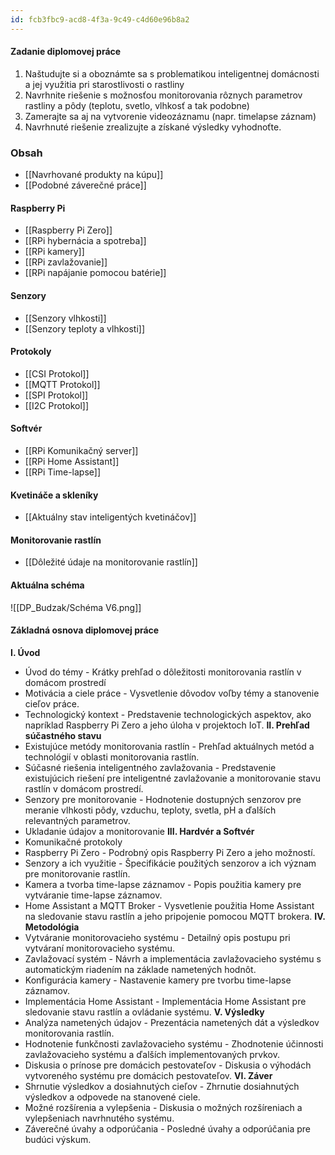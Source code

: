 ```yaml
---
id: fcb3fbc9-acd8-4f3a-9c49-c4d60e96b8a2
---
```

#### Zadanie diplomovej práce
1. Naštudujte si a oboznámte sa s problematikou inteligentnej domácnosti a jej využitia pri starostlivosti o rastliny
2. Navrhnite riešenie s možnosťou monitorovania rôznych parametrov rastliny a pôdy (teplotu, svetlo, vlhkosť a tak podobne)
3. Zamerajte sa aj na vytvorenie videozáznamu (napr. timelapse záznam)
4. Navrhnuté riešenie zrealizujte a získané výsledky vyhodnoťte.

### Obsah
- [[Navrhované produkty na kúpu]]
- [[Podobné záverečné práce]]

#### Raspberry Pi
- [[Raspberry Pi Zero]]
- [[RPi hybernácia a spotreba]]
- [[RPi kamery]]
- [[RPi zavlažovanie]]
- [[RPi napájanie pomocou batérie]]

#### Senzory
- [[Senzory vlhkosti]]
- [[Senzory teploty a vlhkosti]]

#### Protokoly
- [[CSI Protokol]]
- [[MQTT Protokol]]
- [[SPI Protokol]]
- [[I2C Protokol]]

#### Softvér
- [[RPi Komunikačný server]]
- [[RPi Home Assistant]]
- [[RPi Time-lapse]]

#### Kvetináče a skleníky
- [[Aktuálny stav inteligentých kvetináčov]]

#### Monitorovanie rastlín
- [[Dôležité údaje na monitorovanie rastlín]]

#### Aktuálna schéma
![[DP_Budzak/Schéma V6.png]]

#### Základná osnova diplomovej práce
**I. Úvod**
- Úvod do témy - Krátky prehľad o dôležitosti monitorovania rastlín v domácom prostredí
- Motivácia a ciele práce - Vysvetlenie dôvodov voľby témy a stanovenie cieľov práce.
- Technologický kontext - Predstavenie technologických aspektov, ako napríklad Raspberry Pi Zero a jeho úloha v projektoch IoT.
**II. Prehľad súčastného stavu**
- Existujúce metódy monitorovania rastlín - Prehľad aktuálnych metód a technológií v oblasti monitorovania rastlín.
- Súčasné riešenia inteligentného zavlažovania - Predstavenie existujúcich riešení pre inteligentné zavlažovanie a monitorovanie stavu rastlín v domácom prostredí.
- Senzory pre monitorovanie - Hodnotenie dostupných senzorov pre meranie vlhkosti pôdy, vzduchu, teploty, svetla, pH a ďalších relevantných parametrov.
- Ukladanie údajov a monitorovanie
**III. Hardvér a Softvér**
- Komunikačné protokoly
- Raspberry Pi Zero - Podrobný opis Raspberry Pi Zero a jeho možností.
- Senzory a ich využitie - Špecifikácie použitých senzorov a ich význam pre monitorovanie rastlín.
- Kamera a tvorba time-lapse záznamov - Popis použitia kamery pre vytváranie time-lapse záznamov.
- Home Assistant a MQTT Broker - Vysvetlenie použitia Home Assistant na sledovanie stavu rastlín a jeho pripojenie pomocou MQTT brokera.
**IV. Metodológia**
- Vytváranie monitorovacieho systému - Detailný opis postupu pri vytváraní monitorovacieho systému.
- Zavlažovací systém - Návrh a implementácia zavlažovacieho systému s automatickým riadením na základe nametených hodnôt.
- Konfigurácia kamery - Nastavenie kamery pre tvorbu time-lapse záznamov.
- Implementácia Home Assistant - Implementácia Home Assistant pre sledovanie stavu rastlín a ovládanie systému.
**V. Výsledky**
- Analýza nametených údajov - Prezentácia nametených dát a výsledkov monitorovania rastlín.
- Hodnotenie funkčnosti zavlažovacieho systému - Zhodnotenie účinnosti zavlažovacieho systému a ďalších implementovaných prvkov.
- Diskusia o prínose pre domácich pestovateľov - Diskusia o výhodách vytvoreného systému pre domácich pestovateľov.
**VI. Záver**
- Shrnutie výsledkov a dosiahnutých cieľov - Zhrnutie dosiahnutých výsledkov a odpovede na stanovené ciele.
- Možné rozšírenia a vylepšenia - Diskusia o možných rozšíreniach a vylepšeniach navrhnutého systému.
- Záverečné úvahy a odporúčania - Posledné úvahy a odporúčania pre budúci výskum.